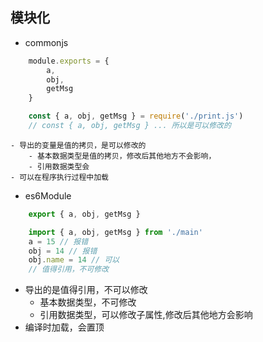 ## 模块化
- commonjs
``` js
    module.exports = {
        a,
        obj,
        getMsg
    }

    const { a, obj, getMsg } = require('./print.js')
    // const { a, obj, getMsg } ... 所以是可以修改的
```
    - 导出的变量是值的拷贝，是可以修改的
        - 基本数据类型是值的拷贝，修改后其他地方不会影响，
        - 引用数据类型会
    - 可以在程序执行过程中加载

- es6Module
``` js
    export { a, obj, getMsg }

    import { a, obj, getMsg } from './main'
    a = 15 // 报错
    obj = 14 // 报错
    obj.name = 14 // 可以
    // 值得引用，不可修改
```
- 导出的是值得引用，不可以修改
    - 基本数据类型，不可修改
    - 引用数据类型，可以修改子属性,修改后其他地方会影响
- 编译时加载，会置顶